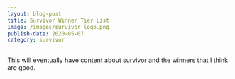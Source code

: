 ```yaml
---
layout: blog-post
title: Survivor Winner Tier List
image: /images/survivor_logo.png
publish-date: 2020-05-07
category: survivor
---
```


This will eventually have content about survivor and the winners that I think are good.